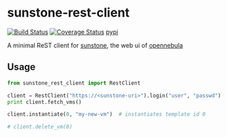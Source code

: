 # sunstone-rest-client

[![Build Status](https://travis-ci.org/arnehilmann/sunstone-rest-client.svg?branch=master)](https://travis-ci.org/arnehilmann/sunstone-rest-client)
[![Coverage Status](https://coveralls.io/repos/github/arnehilmann/sunstone-rest-client/badge.svg?branch=master)](https://coveralls.io/github/arnehilmann/sunstone-rest-client?branch=master)
[pypi](https://pypi.python.org/pypi/sunstone-rest-client)

A minimal ReST client for [sunstone](http://docs.opennebula.org/4.14/administration/sunstone_gui/sunstone.html),
the web ui of [opennebula](http://opennebula.org/tryout/sandboxvirtualbox/)

## Usage

```python
from sunstone_rest_client import RestClient

client = RestClient("https://<sunstone-uri>").login("user", "passwd")
print client.fetch_vms()

client.instantiate(0, "my-new-vm")  # instantiates template id 0

# client.delete_vm(0)
```
